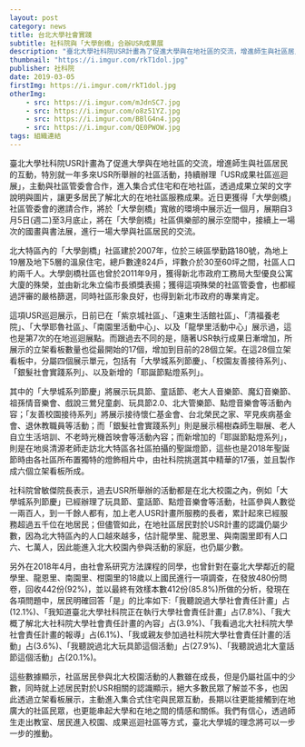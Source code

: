 ```yaml
---
layout: post
category: news
title: 台北大學社會實踐
subtitle: 社科院與「大學劍橋」合辦USR成果展
description: "臺北大學社科院USR計畫為了促進大學與在地社區的交流，增進師生與社區居民的互動，特別就一年多來USR所舉辦的社區活動，持續辦理「USR成果社區巡迴展」，主動與社區管委會合作，進入集合式住宅和在地社區，透過成果立架的文字說明與圖片，讓更多居民了解北大的在地社區服務成果。近日更獲得「大學劍橋」社區管委會的邀請合作，將於「大學劍橋」寬敞的環境中展示近一個月，展期自3月5日(週二)至3月底止，將在「大學劍橋」社區俱樂部的展示空間中，接續上一場次的國畫與書法展，進行一場大學與社區居民的交流。..."
thumbnail: "https://i.imgur.com/rkT1dol.jpg"
publisher: 社科院
date: 2019-03-05
firstImg: https://i.imgur.com/rkT1dol.jpg
otherImg:
    - src: https://i.imgur.com/mJdnSC7.jpg
    - src: https://i.imgur.com/o8z51YZ.jpg
    - src: https://i.imgur.com/BBlG4n4.jpg
    - src: https://i.imgur.com/QE0PWOW.jpg
tags: 組織連結
---
```


臺北大學社科院USR計畫為了促進大學與在地社區的交流，增進師生與社區居民的互動，特別就一年多來USR所舉辦的社區活動，持續辦理「USR成果社區巡迴展」，主動與社區管委會合作，進入集合式住宅和在地社區，透過成果立架的文字說明與圖片，讓更多居民了解北大的在地社區服務成果。近日更獲得「大學劍橋」社區管委會的邀請合作，將於「大學劍橋」寬敞的環境中展示近一個月，展期自3月5日(週二)至3月底止，將在「大學劍橋」社區俱樂部的展示空間中，接續上一場次的國畫與書法展，進行一場大學與社區居民的交流。

北大特區內的「大學劍橋」社區建於2007年，位於三峽區學勤路180號，為地上19層及地下5層的溫泉住宅，總戶數達824戶，坪數介於30至60坪之間，社區人口約兩千人。大學劍橋社區也曾於2011年9月，獲得新北市政府工務局大型優良公寓大廈的殊榮，並由新北朱立倫市長頒獎表揚；獲得這項殊榮的社區管委會，也都經過評審的嚴格篩選，同時社區形象良好，也得到新北市政府的專業肯定。

這項USR巡迴展示，日前已在「紫京城社區」、「遠東生活館社區」、「清福養老院」、「大學耶魯社區」、「南園里活動中心」、以及「龍學里活動中心」展示過，這也是第7次的在地巡迴展點。而跟過去不同的是，隨著USR執行成果日漸增加，所展示的立架看板數量也從最開始的17個，增加到目前的28個立架。在這28個立架看板中，分屬四個展示單元，包括有「大學城系列節慶」、「校園友善接待系列」、「銀髮社會實踐系列」、以及新增的「耶誕節點燈系列」。

其中的「大學城系列節慶」將展示玩具節、童話節、老大人音樂節、魔幻音樂節、祖孫情音樂會、戲說三鶯兒童劇、玩具節2.0、北大管樂節、點燈音樂會等活動內容；「友善校園接待系列」將展示接待懷仁基金會、台北榮民之家、罕見疾病基金會、退休教職員等活動；而「銀髮社會實踐系列」則是展示楊樹森師生聯展、老人自立生活培訓、不老時光機首映會等活動內容；而新增加的「耶誕節點燈系列」，則是在地吳清源老師走訪北大特區各社區拍攝的聖誕燈節，這些也是2018年聖誕節時由各社區所布置獨特的燈飾相片中，由社科院挑選其中精華的17張，並且製作成六個立架看板所成。

社科院曾敏傑院長表示，過去USR所舉辦的活動都是在北大校園之內，例如「大學城系列節慶」已經辦理了玩具節、童話節、點燈音樂會等活動，社區參與人數從一兩百人，到一千餘人都有，加上老人USR計畫所服務的長者，累計起來已經服務超過五千位在地居民；但儘管如此，在地社區居民對於USR計畫的認識仍屬少數，因為北大特區內的人口越來越多，估計龍學里、龍恩里、與南園里即有人口六、七萬人，因此能進入北大校園內參與活動的家庭，也仍屬少數。

另外在2018年4月，由社會系研究方法課程的同學，也曾針對在臺北大學鄰近的龍學里、龍恩里、南園里、柑園里的18歲以上國民進行一項調查，在發放480份問卷，回收442份(92%)，並以最終有效樣本數412份(85.8%)所做的分析，發現在各項問題中，居民明確回答「是」的比率如下:「我聽說過大學社會責任計畫」占(12.1%)、「我知道臺北大學社科院正在執行大學社會責任計畫」占(7.8%)、「我大概了解北大社科院大學社會責任計畫的內容」占(3.9%)、「我看過北大社科院大學社會責任計畫的報導」占(6.1%)、「我或親友參加過社科院大學社會責任計畫的活動」占(3.6%)、「我聽說過北大玩具節這個活動」占(27.9%)、「我聽說過北大童話節這個活動」占(20.1%)。

這些數據顯示，社區居民參與北大校園活動的人數雖在成長，但是仍屬社區中的少數，同時就上述居民對於USR相關的認識顯示，絕大多數民眾了解並不多，也因此透過立架看板展示，主動進入集合式住宅與民眾互動，長期以往更能接觸到在地廣大的社區民眾，也更能串起大學和在地之間的情感和關係。我們有信心，透過師生走出教室、居民進入校園、成果巡迴社區等方式，臺北大學城的理念將可以一步一步的推動。
